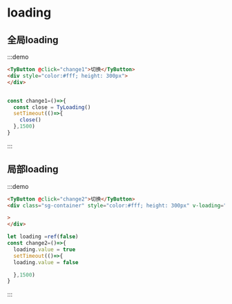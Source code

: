 # loading

## 全局loading

:::demo

```html
<TyButton @click="change1">切换</TyButton>
<div style="color:#fff; height: 300px">
</div>
```
```js

const change1=()=>{
  const close = TyLoading()
  setTimeout(()=>{
    close()
  },1500)
}
```
:::

## 局部loading

:::demo

```html
<TyButton @click="change2">切换</TyButton>
<div class="sg-container" style="color:#fff; height: 300px" v-loading="loading"

>
</div>
```
```js
let loading =ref(false)
const change2=()=>{
  loading.value = true
  setTimeout(()=>{
  loading.value = false

  },1500)
}
```
:::

<script setup>
  import {ref} from 'vue'
let TyLoading =()=>{}
if(document){
   import('../../../../src/package/index.ts').then(res=>{
     TyLoading =res.TyLoading
   })
}
const change1=()=>{
  const close = TyLoading()
  setTimeout(()=>{
    close()
  },1500)
}

let loading =ref(false)
const change2=()=>{
  loading.value = true
  setTimeout(()=>{
  loading.value = false

  },1500)
}
</script>